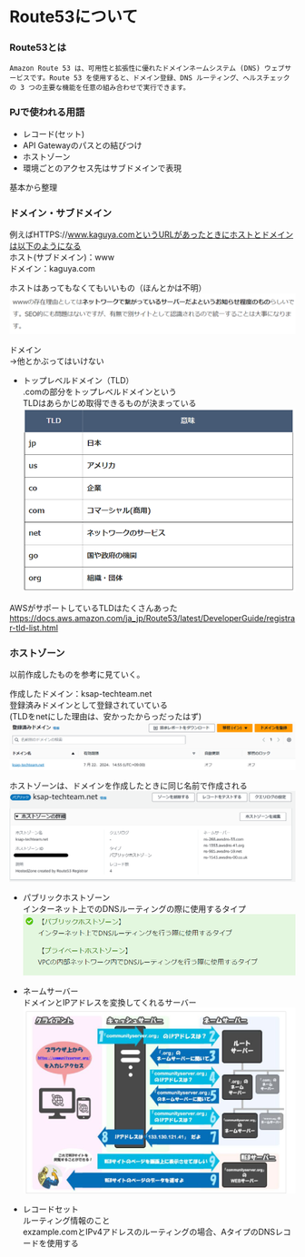 # Route53について  

### Route53とは  

```
Amazon Route 53 は、可用性と拡張性に優れたドメインネームシステム (DNS) ウェブサービスです。Route 53 を使用すると、ドメイン登録、DNS ルーティング、ヘルスチェックの 3 つの主要な機能を任意の組み合わせで実行できます。
```

### PJで使われる用語  

- レコード(セット)  
- API Gatewayのパスとの結びつけ  
- ホストゾーン  
- 環境ごとのアクセス先はサブドメインで表現  


基本から整理  
### ドメイン・サブドメイン  

例えばHTTPS://www.kaguya.comというURLがあったときにホストとドメインは以下のようになる    
ホスト(サブドメイン)：www  
ドメイン：kaguya.com  

ホストはあってもなくてもいいもの（ほんとかは不明）  
![](./img/1.png)  

ドメイン  
→他とかぶってはいけない  

- トップレベルドメイン（TLD）  
.comの部分をトップレベルドメインという  
TLDはあらかじめ取得できるものが決まっている  
![](./img/2.png)  

AWSがサポートしているTLDはたくさんあった  
https://docs.aws.amazon.com/ja_jp/Route53/latest/DeveloperGuide/registrar-tld-list.html

### ホストゾーン  

以前作成したものを参考に見ていく。  

作成したドメイン：ksap-techteam.net  
登録済みドメインとして登録されていている  
(TLDをnetにした理由は、安かったからっだったはず)  
![](./img/3.png)  

ホストゾーンは、ドメインを作成したときに同じ名前で作成される  
![](./img/4.png)  

- パブリックホストゾーン  
  インターネット上でのDNSルーティングの際に使用するタイプ  
![](./img/6.png)    

- ネームサーバー  
  ドメインとIPアドレスを変換してくれるサーバー  
![](./img/5.png)  


- レコードセット  
  ルーティング情報のこと  
  exzample.comとIPv4アドレスのルーティングの場合、AタイプのDNSレコードを使用する  

  



